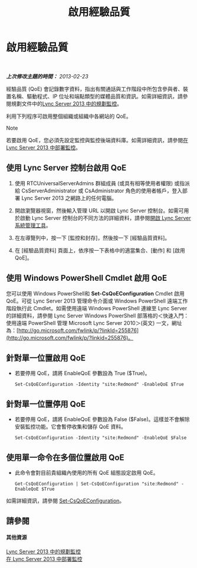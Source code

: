 ﻿---
title: 啟用經驗品質
TOCTitle: 啟用經驗品質
ms:assetid: c8bb3c67-b324-4d94-8158-00c792c7ac42
ms:mtpsurl: https://technet.microsoft.com/zh-tw/library/Gg182583(v=OCS.15)
ms:contentKeyID: 49292303
ms.date: 08/10/2015
mtps_version: v=OCS.15
ms.translationtype: HT
---

# 啟用經驗品質

 

_**上次修改主題的時間：** 2013-02-23_

經驗品質 (QoE) 會記錄數字資料，指出有關通話與工作階段中所包含參與者、裝置名稱、驅動程式、IP 位址和端點類型的媒體品質和資訊。如需詳細資訊，請參閱規劃文件中的[Lync Server 2013 中的規劃監控](lync-server-2013-planning-for-monitoring.md)。

利用下列程序可啟用整個組織或組織中各網站的 QoE。

> [!NOTE]  
> 若要啟用 QoE，您必須先設定監控與監控後端資料庫。如需詳細資訊，請參閱<a href="lync-server-2013-deploying-monitoring.md">在 Lync Server 2013 中部署監控</a>。



## 使用 Lync Server 控制台啟用 QoE

1.  使用 RTCUniversalServerAdmins 群組成員 (或具有相等使用者權限) 或指派給 CsServerAdministrator 或 CsAdministrator 角色的使用者帳戶，登入部署 Lync Server 2013 之網路上的任何電腦。

2.  開啟瀏覽器視窗，然後輸入管理 URL 以開啟 Lync Server 控制台。如需可用於啟動 Lync Server 控制台的不同方法的詳細資料，請參閱[開啟 Lync Server 系統管理工具](lync-server-2013-open-lync-server-administrative-tools.md)。

3.  在左導覽列中，按一下 \[監控和封存\]，然後按一下 \[經驗品質資料\]。

4.  在 \[經驗品質資料\] 頁面上，依序按一下表格中的適當集合、\[動作\] 和 \[啟用 QoE\]。

## 使用 Windows PowerShell Cmdlet 啟用 QoE

您可以使用 Windows PowerShell和 **Set-CsQoEConfiguration** Cmdlet 啟用 QoE。可從 Lync Server 2013 管理命令介面或 Windows PowerShell 遠端工作階段執行此 Cmdlet。如需使用遠端 Windows PowerShell 連線至 Lync Server 的詳細資料，請參閱 Lync Server Windows PowerShell 部落格的＜快速入門：使用遠端 PowerShell 管理 Microsoft Lync Server 2010＞(英文) 一文，網址為：[http://go.microsoft.com/fwlink/p/?linkId=255876](http://go.microsoft.com/fwlink/p/?linkid=255876)。

## 針對單一位置啟用 QoE

  - 若要停用 QoE，請將 EnableQoE 參數設為 True ($True)。
    
        Set-CsQoEConfiguration -Identity "site:Redmond" -EnableQoE $True

## 針對單一位置停用 QoE

  - 若要停用 QoE，請將 EnableQoE 參數設為 False ($False)。這樣並不會解除安裝監控功能。它會暫停收集和儲存 QoE 資料。
    
        Set-CsQoEConfiguration -Identity "site:Redmond" -EnableQoE $False

## 使用單一命令在多個位置啟用 QoE

  - 此命令會對目前貴組織內使用的所有 QoE 組態設定啟用 QoE。
    
        Get-CsQoEConfiguration | Set-CsQoEConfiguration "site:Redmond" -EnableQoE $True

如需詳細資訊，請參閱 [Set-CsQoEConfiguration](https://docs.microsoft.com/en-us/powershell/module/skype/Set-CsQoEConfiguration)。

## 請參閱

#### 其他資源

[Lync Server 2013 中的規劃監控](lync-server-2013-planning-for-monitoring.md)  
[在 Lync Server 2013 中部署監控](lync-server-2013-deploying-monitoring.md)

